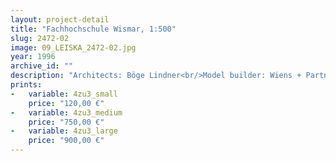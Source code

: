 ```yaml
---
layout: project-detail
title: "Fachhochschule Wismar, 1:500"
slug: 2472-02
image: 09_LEISKA_2472-02.jpg
year: 1996
archive_id: ""
description: "Architects: Böge Lindner<br/>Model builder: Wiens + Partner"
prints: 
-   variable: 4zu3_small
    price: "120,00 €"
-   variable: 4zu3_medium
    price: "750,00 €"
-   variable: 4zu3_large
    price: "900,00 €"
---
```

